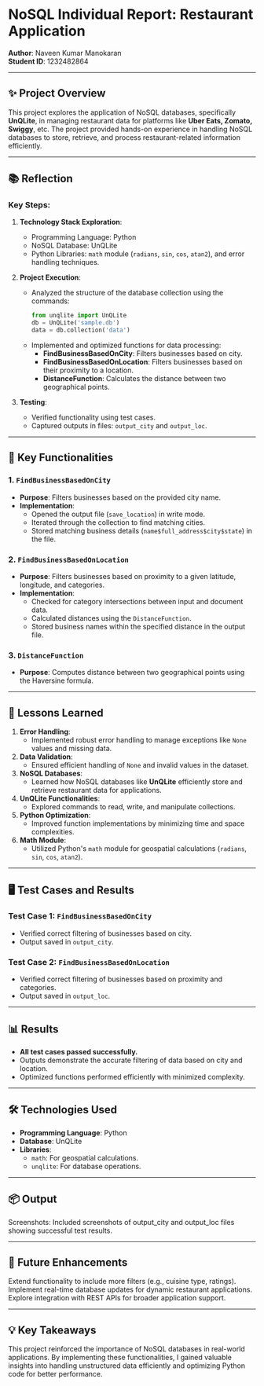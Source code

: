 # NoSQL Individual Report: Restaurant Application

**Author**: Naveen Kumar Manokaran  
**Student ID**: 1232482864  

---

## ✨ Project Overview
This project explores the application of NoSQL databases, specifically **UnQLite**, in managing restaurant data for platforms like **Uber Eats, Zomato, Swiggy**, etc. The project provided hands-on experience in handling NoSQL databases to store, retrieve, and process restaurant-related information efficiently.

---

## 📚 Reflection
### Key Steps:
1. **Technology Stack Exploration**:
   - Programming Language: Python
   - NoSQL Database: UnQLite
   - Python Libraries: `math` module (`radians`, `sin`, `cos`, `atan2`), and error handling techniques.

2. **Project Execution**:
   - Analyzed the structure of the database collection using the commands:
     ```python
     from unqlite import UnQLite
     db = UnQLite('sample.db')
     data = db.collection('data')
     ```
   - Implemented and optimized functions for data processing:
     - **FindBusinessBasedOnCity**: Filters businesses based on city.
     - **FindBusinessBasedOnLocation**: Filters businesses based on their proximity to a location.
     - **DistanceFunction**: Calculates the distance between two geographical points.

3. **Testing**:
   - Verified functionality using test cases.
   - Captured outputs in files: `output_city` and `output_loc`.

---

## 🚀 Key Functionalities

### 1. `FindBusinessBasedOnCity`
- **Purpose**: Filters businesses based on the provided city name.
- **Implementation**:
  - Opened the output file (`save_location`) in write mode.
  - Iterated through the collection to find matching cities.
  - Stored matching business details (`name$full_address$city$state`) in the file.

### 2. `FindBusinessBasedOnLocation`
- **Purpose**: Filters businesses based on proximity to a given latitude, longitude, and categories.
- **Implementation**:
  - Checked for category intersections between input and document data.
  - Calculated distances using the `DistanceFunction`.
  - Stored business names within the specified distance in the output file.

### 3. `DistanceFunction`
- **Purpose**: Computes distance between two geographical points using the Haversine formula.

---

## 📝 Lessons Learned
1. **Error Handling**:
   - Implemented robust error handling to manage exceptions like `None` values and missing data.
2. **Data Validation**:
   - Ensured efficient handling of `None` and invalid values in the dataset.
3. **NoSQL Databases**:
   - Learned how NoSQL databases like **UnQLite** efficiently store and retrieve restaurant data for applications.
4. **UnQLite Functionalities**:
   - Explored commands to read, write, and manipulate collections.
5. **Python Optimization**:
   - Improved function implementations by minimizing time and space complexities.
6. **Math Module**:
   - Utilized Python's `math` module for geospatial calculations (`radians`, `sin`, `cos`, `atan2`).

---

## 🖥️ Test Cases and Results

### Test Case 1: `FindBusinessBasedOnCity`
- Verified correct filtering of businesses based on city.
- Output saved in `output_city`.

### Test Case 2: `FindBusinessBasedOnLocation`
- Verified correct filtering of businesses based on proximity and categories.
- Output saved in `output_loc`.

---

## 📊 Results
- **All test cases passed successfully.**
- Outputs demonstrate the accurate filtering of data based on city and location.
- Optimized functions performed efficiently with minimized complexity.

---

## 🛠️ Technologies Used
- **Programming Language**: Python
- **Database**: UnQLite
- **Libraries**:
  - `math`: For geospatial calculations.
  - `unqlite`: For database operations.

---

## 📦 Output
Screenshots:
Included screenshots of output_city and output_loc files showing successful test results.

---

## 🔮 Future Enhancements
Extend functionality to include more filters (e.g., cuisine type, ratings).
Implement real-time database updates for dynamic restaurant applications.
Explore integration with REST APIs for broader application support.

---

## 💡 Key Takeaways
This project reinforced the importance of NoSQL databases in real-world applications. By implementing these functionalities, I gained valuable insights into handling unstructured data efficiently and optimizing Python code for better performance.
